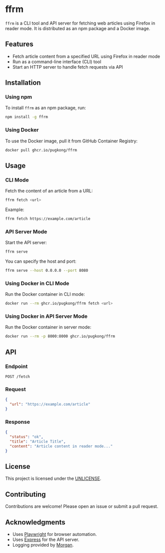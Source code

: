 # ffrm

`ffrm` is a CLI tool and API server for fetching web articles using Firefox in reader mode.
It is distributed as an npm package and a Docker image.

## Features

- Fetch article content from a specified URL using Firefox in reader mode
- Run as a command-line interface (CLI) tool
- Start an HTTP server to handle fetch requests via API

## Installation

### Using npm

To install `ffrm` as an npm package, run:

```bash
npm install -g ffrm
```

### Using Docker

To use the Docker image, pull it from GitHub Container Registry:

```bash
docker pull ghcr.io/pugkong/ffrm
```

## Usage

### CLI Mode

Fetch the content of an article from a URL:

```bash
ffrm fetch <url>
```

Example:

```bash
ffrm fetch https://example.com/article
```

### API Server Mode

Start the API server:

```bash
ffrm serve
```

You can specify the host and port:

```bash
ffrm serve --host 0.0.0.0 --port 8080
```

### Using Docker in CLI Mode

Run the Docker container in CLI mode:

```bash
docker run --rm ghcr.io/pugkong/ffrm fetch <url>
```

### Using Docker in API Server Mode

Run the Docker container in server mode:

```bash
docker run --rm -p 8000:8000 ghcr.io/pugkong/ffrm
```

## API

### Endpoint

`POST /fetch`

### Request

```json
{
  "url": "https://example.com/article"
}
```

### Response

```json
{
  "status": "ok",
  "title": "Article Title",
  "content": "Article content in reader mode..."
}
```

## License

This project is licensed under the [UNLICENSE](https://unlicense.org/).

## Contributing

Contributions are welcome! Please open an issue or submit a pull request.

## Acknowledgments

- Uses [Playwright](https://playwright.dev/) for browser automation.
- Uses [Express](https://expressjs.com/) for the API server.
- Logging provided by [Morgan](https://github.com/expressjs/morgan).
